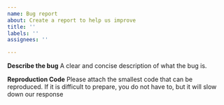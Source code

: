 ```yaml
---
name: Bug report
about: Create a report to help us improve
title: ''
labels: ''
assignees: ''

---
```


**Describe the bug**
A clear and concise description of what the bug is.

**Reproduction Code**
Please attach the smallest code that can be reproduced. If it is difficult to prepare, you do not have to, but it will slow down our response
